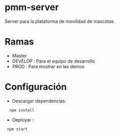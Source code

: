 # pmm-server
Server para la plataforma de movilidad de mascotas.

# Ramas
  - Master
  - DEVELOP : Para el equipo de desarrollo
  - PROD : Para mostrar en las demos
# Configuración
  - Descargar dependencias:
  ```sh
    npm install
  ```
  - Deployar :
  ```sh
   npm start
  ```
